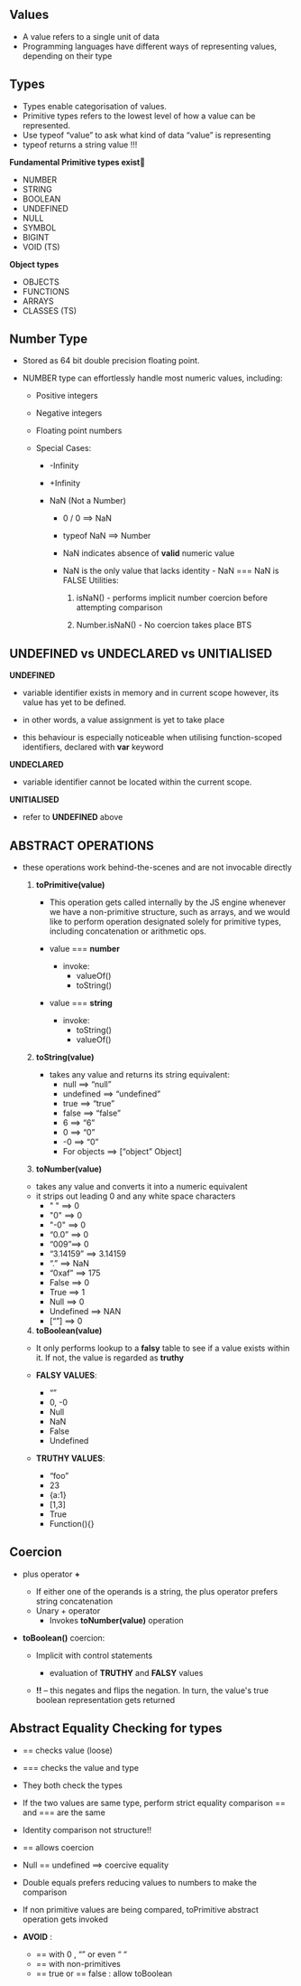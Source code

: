 ## Values

- A value refers to a single unit of data
- Programming languages have different ways of representing values, depending on their type

## Types

- Types enable categorisation of values.
- Primitive types refers to the lowest level of how a value can be represented.
- Use typeof “value” to ask what kind of data “value” is representing
- typeof returns a string value !!!

**Fundamental Primitive types exist**

- NUMBER
- STRING
- BOOLEAN
- UNDEFINED
- NULL
- SYMBOL
- BIGINT
- VOID (TS)

**Object types**

- OBJECTS
- FUNCTIONS
- ARRAYS
- CLASSES (TS)

## Number Type

- Stored as 64 bit double precision floating point.
- NUMBER type can effortlessly handle most numeric values, including:

  - Positive integers
  - Negative integers
  - Floating point numbers
  - Special Cases:

    - -Infinity
    - +Infinity
    - NaN (Not a Number)

      - 0 / 0 ==> NaN
      - typeof NaN ==> Number
      - NaN indicates absence of **valid** numeric value
      - NaN is the only value that lacks identity - NaN === NaN is FALSE
        Utilities:

        1. isNaN() - performs implicit number coercion before attempting comparison

        2. Number.isNaN() - No coercion takes place BTS

## UNDEFINED vs UNDECLARED vs UNITIALISED

**UNDEFINED**

- variable identifier exists in memory and in current scope however, its value has yet to be defined.

- in other words, a value assignment is yet to take place

- this behaviour is especially noticeable when utilising function-scoped identifiers, declared with **var** keyword

**UNDECLARED**

- variable identifier cannot be located within the current scope.

**UNITIALISED**

- refer to **UNDEFINED** above

## ABSTRACT OPERATIONS

- these operations work behind-the-scenes and are not invocable directly

  1. **toPrimitive(value)**

     - This operation gets called internally by the JS engine whenever we have a non-primitive structure, such as arrays, and we would like to perform operation designated solely for primitive types, including concatenation or arithmetic ops.

     - value === **number**
       - invoke:
         - valueOf()
         - toString()
     - value === **string**
       - invoke:
         - toString()
         - valueOf()

  2. **toString(value)**

     - takes any value and returns its string equivalent:
       - null ==> “null”
       - undefined ==> “undefined”
       - true ==> “true”
       - false ==> “false”
       - 6 ==> “6”
       - 0 ==> “0”
       - -0 ==> “0”
       - For objects ==> [“object” Object]

  3. **toNumber(value)**

  - takes any value and converts it into a numeric equivalent
  - it strips out leading 0 and any white space characters
    - " " ==> 0
    - "0" ==> 0
    - "-0" ==> 0
    - “0.0” ==> 0
    - “009”==> 0
    - “3.14159” ==> 3.14159
    - “.” ==> NaN
    - “0xaf” ==> 175
    - False ==> 0
    - True ==> 1
    - Null ==> 0
    - Undefined ==> NAN
    - [“”] ==> 0

  4. **toBoolean(value)**

  - It only performs lookup to a **falsy** table to see if a value exists within it. If not, the value is regarded as **truthy**

  - **FALSY VALUES**:

    - “”
    - 0, -0
    - Null
    - NaN
    - False
    - Undefined

  - **TRUTHY VALUES**:

    - “foo”
    - 23
    - {a:1}
    - [1,3]
    - True
    - Function(){}

## Coercion

- plus operator **+**

  - If either one of the operands is a string, the plus operator prefers string concatenation
  - Unary + operator
    - Invokes **toNumber(value)** operation

- **toBoolean()** coercion:

  - Implicit with control statements

    - evaluation of **TRUTHY** and **FALSY** values

  - **!!** – this negates and flips the negation. In turn, the value's true boolean representation gets returned

## Abstract Equality Checking for types

- == checks value (loose)
- === checks the value and type
- They both check the types
- If the two values are same type, perform strict equality comparison == and === are the same
- Identity comparison not structure!!
- == allows coercion
- Null == undefined ==> coercive equality
- Double equals prefers reducing values to numbers to make the comparison
- If non primitive values are being compared, toPrimitive abstract operation gets invoked

- **AVOID** :
  - == with 0 , “” or even “ “
  - == with non-primitives
  - == true or == false : allow toBoolean
